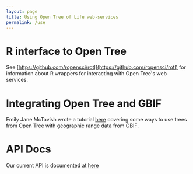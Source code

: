 ```yaml
---
layout: page
title: Using Open Tree of Life web-services
permalink: /use
---
```


# R interface to Open Tree

See [https://github.com/ropensci/rotl](https://github.com/ropensci/rotl)
for information about R wrappers for interacting with Open Tree's web services.


# Integrating Open Tree and GBIF
Emily Jane McTavish wrote a tutorial
    [here](https://mctavishlab.github.io/BIO144/labs/rotl-rgbif.html)
covering some ways to use trees from Open Tree with
    geographic range data from GBIF.

# API Docs
Our current API is documented at [here](https://github.com/OpenTreeOfLife/germinator/wiki/Open-Tree-of-Life-Web-APIs)